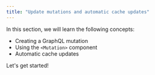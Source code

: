 ```yaml
---
title: "Update mutations and automatic cache updates"
---
```


In this section, we will learn the following concepts:

- Creating a GraphQL mutation
- Using the `<Mutation>` component
- Automatic cache updates

Let's get started!
